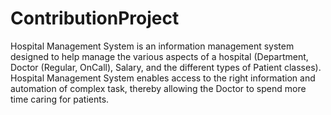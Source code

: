 # ContributionProject
Hospital Management System is an information management system designed to help manage the various aspects of a hospital (Department, Doctor (Regular, OnCall), Salary, and the different types of Patient classes). Hospital Management System enables access to the right information and automation of complex task, thereby allowing the Doctor to spend more time caring for patients.
